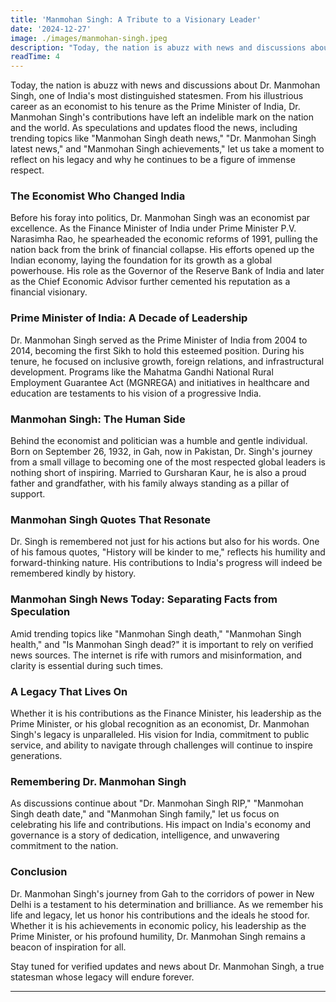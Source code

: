 ```yaml
---
title: 'Manmohan Singh: A Tribute to a Visionary Leader'
date: '2024-12-27'
image: ./images/manmohan-singh.jpeg
description: "Today, the nation is abuzz with news and discussions about Dr. Manmohan Singh, one of India's most distinguished statesme. From his illustrious career as an economist to his tenure as the Prime Minister of India, Dr. Manmohan Singh's contributions have left an indelible mark on the nation and the world."
readTime: 4
---
```


Today, the nation is abuzz with news and discussions about Dr. Manmohan Singh, one of India's most distinguished statesmen. From his illustrious career as an economist to his tenure as the Prime Minister of India, Dr. Manmohan Singh's contributions have left an indelible mark on the nation and the world. As speculations and updates flood the news, including trending topics like "Manmohan Singh death news," "Dr. Manmohan Singh latest news," and "Manmohan Singh achievements," let us take a moment to reflect on his legacy and why he continues to be a figure of immense respect.

### **The Economist Who Changed India**

Before his foray into politics, Dr. Manmohan Singh was an economist par excellence. As the Finance Minister of India under Prime Minister P.V. Narasimha Rao, he spearheaded the economic reforms of 1991, pulling the nation back from the brink of financial collapse. His efforts opened up the Indian economy, laying the foundation for its growth as a global powerhouse. His role as the Governor of the Reserve Bank of India and later as the Chief Economic Advisor further cemented his reputation as a financial visionary.

### **Prime Minister of India: A Decade of Leadership**

Dr. Manmohan Singh served as the Prime Minister of India from 2004 to 2014, becoming the first Sikh to hold this esteemed position. During his tenure, he focused on inclusive growth, foreign relations, and infrastructural development. Programs like the Mahatma Gandhi National Rural Employment Guarantee Act (MGNREGA) and initiatives in healthcare and education are testaments to his vision of a progressive India.

### **Manmohan Singh: The Human Side**

Behind the economist and politician was a humble and gentle individual. Born on September 26, 1932, in Gah, now in Pakistan, Dr. Singh's journey from a small village to becoming one of the most respected global leaders is nothing short of inspiring. Married to Gursharan Kaur, he is also a proud father and grandfather, with his family always standing as a pillar of support.

### **Manmohan Singh Quotes That Resonate**

Dr. Singh is remembered not just for his actions but also for his words. One of his famous quotes, "History will be kinder to me," reflects his humility and forward-thinking nature. His contributions to India's progress will indeed be remembered kindly by history.

### **Manmohan Singh News Today: Separating Facts from Speculation**

Amid trending topics like "Manmohan Singh death," "Manmohan Singh health," and "Is Manmohan Singh dead?" it is important to rely on verified news sources. The internet is rife with rumors and misinformation, and clarity is essential during such times.

### **A Legacy That Lives On**

Whether it is his contributions as the Finance Minister, his leadership as the Prime Minister, or his global recognition as an economist, Dr. Manmohan Singh's legacy is unparalleled. His vision for India, commitment to public service, and ability to navigate through challenges will continue to inspire generations.

### **Remembering Dr. Manmohan Singh**

As discussions continue about "Dr. Manmohan Singh RIP," "Manmohan Singh death date," and "Manmohan Singh family," let us focus on celebrating his life and contributions. His impact on India's economy and governance is a story of dedication, intelligence, and unwavering commitment to the nation.

### **Conclusion**

Dr. Manmohan Singh's journey from Gah to the corridors of power in New Delhi is a testament to his determination and brilliance. As we remember his life and legacy, let us honor his contributions and the ideals he stood for. Whether it is his achievements in economic policy, his leadership as the Prime Minister, or his profound humility, Dr. Manmohan Singh remains a beacon of inspiration for all.

Stay tuned for verified updates and news about Dr. Manmohan Singh, a true statesman whose legacy will endure forever.

---
